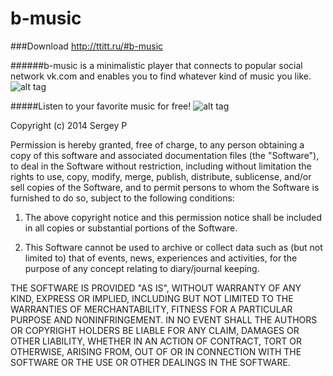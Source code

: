 b-music
=======

###Download http://ttitt.ru/#b-music

######b-music is a minimalistic player that connects to popular social network vk.com and enables you to find whatever kind of music you like.
![alt tag](https://raw.github.com/Serjip/b-music/master/player2.png "b-music")

#####Listen to your favorite music for free!
![alt tag](https://raw.github.com/Serjip/b-music/master/player1.png "b-music")



  Copyright (c) 2014 Sergey P

  Permission is hereby granted, free of charge, to any person obtaining a copy
  of this software and associated documentation files (the "Software"), to deal
  in the Software without restriction, including without limitation the rights
  to use, copy, modify, merge, publish, distribute, sublicense, and/or sell
  copies of the Software, and to permit persons to whom the Software is
  furnished to do so, subject to the following conditions:

  1. The above copyright notice and this permission notice shall be included
     in all copies or substantial portions of the Software.

  2. This Software cannot be used to archive or collect data such as (but not
     limited to) that of events, news, experiences and activities, for the
     purpose of any concept relating to diary/journal keeping.

  THE SOFTWARE IS PROVIDED "AS IS", WITHOUT WARRANTY OF ANY KIND, EXPRESS OR
  IMPLIED, INCLUDING BUT NOT LIMITED TO THE WARRANTIES OF MERCHANTABILITY,
  FITNESS FOR A PARTICULAR PURPOSE AND NONINFRINGEMENT. IN NO EVENT SHALL THE
  AUTHORS OR COPYRIGHT HOLDERS BE LIABLE FOR ANY CLAIM, DAMAGES OR OTHER
  LIABILITY, WHETHER IN AN ACTION OF CONTRACT, TORT OR OTHERWISE, ARISING FROM,
  OUT OF OR IN CONNECTION WITH THE SOFTWARE OR THE USE OR OTHER DEALINGS IN
  THE SOFTWARE.

